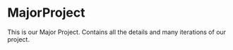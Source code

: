 # MajorProject
This is our Major Project. Contains all the details and many iterations of our project.
